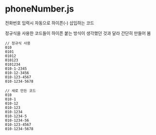 # phoneNumber.js

전화번호 입력시 자동으로 하이픈(-) 삽입하는 코드

정규식을 사용한 코드들이 하이픈 붙는 방식이 생각했던 것과 달라 간단히 만들어 봄

```
// 정규식 사용
010
0101
01012
010123
0101234
010-1-2345
010-12-3456
010-123-4567
010-1234-5678
```

```
// 새로 만든 코드
010
010-1
010-12
010-123
010-1234
010-1234-5
010-1234-56
010-123-4567
010-1234-5678
```
